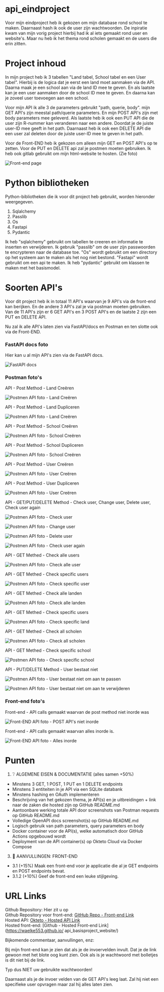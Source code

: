 # api_eindproject

Voor mijn eindproject heb ik gekozen om mijn database rond school te maken. Daarnaast hash ik ook de user zijn wachtwoorden. De inpiratie kwam van mijn vorig project hierbij had ik al iets gemaakt rond user en website's. Maar nu heb ik het thema rond scholen gemaakt en de users die erin zitten.

# Project inhoud

In mijn project heb ik 3 tabellen "Land tabel, School tabel en een User tabel". Hierbij is de logica dat je eerst een land moet aanmaken via de API. Daarna maak je een school aan via de land ID mee te geven. En als laatste kan je een user aanmaken door de school ID mee te geven.
En daarna kan je zoveel user toevoegen aan een school.

Voor mijn API ik alle 3 de parameters gebruikt "path, querie, body". mijn GET API's zijn meestal path/querie parameters. En mijn POST API's zijn met body parameters mee geleverd. Als laatste heb ik ook een PUT API die de user zijn R-nummer kan veranderen naar een andere. Doordat je de juiste user-ID mee geeft in het path. Daarnaast heb ik ook een DELETE API die een user zal deleten door de juiste user-ID mee te geven in het path.

Voor de Front-END heb ik gekozen om alleen mijn GET en POST API's op te zetten. Voor de PUT en DELETE api zal je postmen moeten gebruiken.
Ik heb ook gitlab gebruikt om mijn html-website te hosten. (Zie foto)

![Front-end page](./img/front-end-page.png)


# Python bibliotheken

Python-bibliotheken die ik voor dit project heb gebruikt, worden hieronder weergegeven.

1. Sqlalchemy
2. Passlib
3. Os
4. Fastapi
5. Pydantic

Ik heb "sqlalchemy" gebruikt om tabellen te creeren en informatie te inserten en verwijderen. Ik gebruik "passlib" om de user zijn passwoorden te encrypteren naar de database toe. "Os" wordt gebruikt om een directory op het systeem aan te maken als het nog niet bestond. "Fastapi" wordt gebruikt om een api te maken. Ik heb "pydantic" gebruikt om klassen te maken met het basismodel.


# Soorten API's

Voor dit project heb ik in totaal 11 API's waarvan je 9 API's via de front-end kan berijken. En de andere 3 API's zal je via postman moeten gebruiken. Van de 11 API's zijn er 6 GET API's en 3 POST API's en de laatste 2 zijn een PUT en DELETE API.

Nu zal ik alle API's laten zien via FastAPI/docs en Postman en ten slotte ook via de Front-END.

### FastAPI docs foto

Hier kan u al mijn API's zien via de FastAPI docs.

![FastAPI docs](./img/fastapi-docs.png)

### Postman foto's

API - Post Method - Land Creëren

![Postmen API foto - Land Creëren](./img/land-aanmaken.png)

API - Post Method - Land Dupliceren

![Postmen API foto - Land Creëren](./img/land-aanmaken-bestaat.png)



API - Post Method - School Creëren

![Postmen API foto - School Creëren](./img/school-aanmaken.png)

API - Post Method - School Dupliceren

![Postmen API foto - School Creëren](./img/school-aanmaken-bestaat.png)



API - Post Method - User Creëren

![Postmen API foto - User Creëren](./img/user-aanmaken.png)

API - Post Method - User Dupliceren

![Postmen API foto - User Creëren](./img/user-aanmaken-bestaat.png)



API - GET/PUT/DELETE Method - Check user, Change user, Delete user, Check user again

![Postmen API foto - Check user ](./img/aanmaken-veranderen-verwijderen-1.png)

![Postmen API foto - Change user ](./img/aanmaken-veranderen-verwijderen-2.png)

![Postmen API foto - Delete user ](./img/aanmaken-veranderen-verwijderen-3.png)

![Postmen API foto - Check user again ](./img/aanmaken-veranderen-verwijderen-4.png)



API - GET Methed - Check alle users

![Postmen API foto - Check alle user ](./img/alle-users.png)

API - GET Methed - Check specific users

![Postmen API foto - Check specific user ](./img/een-user.png)



API - GET Methed - Check alle landen

![Postmen API foto - Check alle landen ](./img/alle-landen.png)

API - GET Methed - Check specific users

![Postmen API foto - Check specific land ](./img/een-land.png)



API - GET Methed - Check all scholen

![Postmen API foto - Check all scholen ](./img/alle-scholen.png)

API - GET Methed - Check specific school

![Postmen API foto - Check specific school ](./img/een-school.png)



API - PUT/DELETE Method - User bestaat niet

![Postmen API foto - User bestaat niet om aan te passen ](./img/user-aanpassen-bestaat-niet.png)

![Postmen API foto - User bestaat niet om aan te verwijderen ](./img/user-deleten-bestaat-niet.png)


### Front-end foto's

Front-end - API calls gemaakt waarvan de post method niet inorde was

![Front-END API foto - POST API's niet inorde ](./img/front-end-niet-inorde.png)

Front-end - API calls gemaakt waarvan alles inorde is.

![Front-END API foto - Alles inorde ](./img/front-end-inorde.png)


# Punten

1. ❔ ALGEMENE EISEN & DOCUMENTATIE (alles samen +50%)
* Minstens 3 GET, 1 POST, 1 PUT en 1 DELETE endpoints
* Minstens 3 entiteiten in je API via een SQLite databank
* Minstens hashing en OAuth implementeren
* Beschrijving van het gekozen thema, je API(s) en je uitbreidingen + link naar de zaken die hosted zijn op GitHub README.md
* Aantoonbare werking totale API door screenshots van Postman requests op GitHub README.md
* Volledige OpenAPI docs screenshot(s) op GitHub README.md
* Logisch gebruik van path parameters, query parameters en body
* Docker container voor de API(s), welke automatisch door GitHub Actions opgebouwd wordt
* Deployment van de API container(s) op Okteto Cloud via Docker Compose

3. 📳 AANVULLINGEN: FRONT-END
* 3.1 (+15%) Maak een front-end voor je applicatie die al je GET endpoints en POST endpoints bevat.
* 3.1.2 (+10%) Geef de front-end een leuke stijlgeving.


# URL Links

Github Repository: Hier zit u op <br />
Github Repository voor front-end: [GitHub Repo - Front-end Link](https://github.com/waelke553/api_eindproject_website) <br />
Hosted API: [Okteto - Hosted API Link](https://system-service-waelke553.cloud.okteto.net/) <br />
Hosted front-end: [Github - Hosted Front-end Link](https://waelke553.github.io/ api_basisproject_website/) <br />

Bijkomende commentaar, aanvullingen, enz:

Bij mijn front-end kan je zien dat als je de invoervelden invult. Dat je de link gewoon met het blote oog kunt zien. Ook als is je wachtwoord met bolletjes is dit niet bij de link.

Typ dus NIET uw gebruikte wachtwoorden!

Daarnaast als je de invoer velden van de GET API's leeg laat. Zal hij niet een specifieke user opvragen maar zal hij alles laten zien.